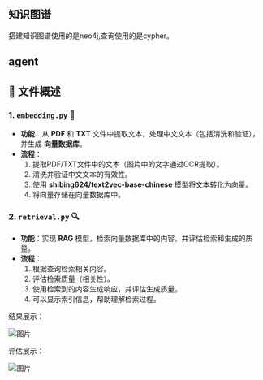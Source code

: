 ## 知识图谱
搭建知识图谱使用的是neo4j,查询使用的是cypher。
## agent
## 📝 文件概述

### 1. `embedding.py` 📄
- **功能**：从 **PDF** 和 **TXT** 文件中提取文本，处理中文文本（包括清洗和验证），并生成 **向量数据库**。
- **流程**：
  1. 提取PDF/TXT文件中的文本（图片中的文字通过OCR提取）。
  2. 清洗并验证中文文本的有效性。
  3. 使用 **shibing624/text2vec-base-chinese** 模型将文本转化为向量。
  4. 将向量存储在向量数据库中。

### 2. `retrieval.py` 🔍
- **功能**：实现 **RAG** 模型，检索向量数据库中的内容，并评估检索和生成的质量。
- **流程**：
  1. 根据查询检索相关内容。
  2. 评估检索质量（相关性）。
  3. 使用检索到的内容生成响应，并评估生成质量。
  4. 可以显示索引信息，帮助理解检索过程。

结果展示：

![图片](https://github.com/user-attachments/assets/773429cd-5a79-4a79-96ef-132b7ee13578)

评估展示：

![图片](https://github.com/user-attachments/assets/37c984f3-0f0c-4449-846f-26f553d8f03c)

